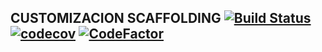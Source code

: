CUSTOMIZACION SCAFFOLDING [![Build Status](https://travis-ci.org/ntsystemwork/cl-scaffolding.svg?branch=11.0)](https://travis-ci.org/ntsystemwork/cl-scaffolding) [![codecov](https://codecov.io/gh/ntsystemwork/cl-scaffolding/branch/11.0/graph/badge.svg)](https://codecov.io/gh/ntsystemwork/cl-scaffolding) [![CodeFactor](https://www.codefactor.io/repository/github/ntsystemwork/cl-scaffolding/badge)](https://www.codefactor.io/repository/github/ntsystemwork/cl-scaffolding)
----------------------------------------------------------------------------------------------------------------------------------------------------------------------------------------------------------------------------------------------------------------------------------------------------------------------------------------------------------------------------------------------------------------------------------------------------------
